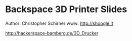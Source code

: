 # Backspace 3D Printer Slides

Author: Christopher Schirner
www: http://shoogle.it

http://hackerspace-bamberg.de/3D_Drucker
